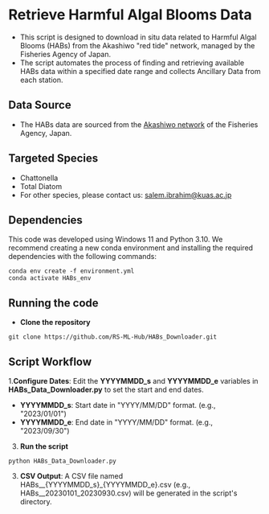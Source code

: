 # Retrieve Harmful Algal Blooms Data
- This script is designed to download in situ data related to Harmful Algal Blooms (HABs) from the Akashiwo "red tide" network, managed by the Fisheries Agency of Japan.  
- The script automates the process of finding and retrieving available HABs data within a specified date range and collects Ancillary Data from each station.

## Data Source
- The HABs data are sourced from the [Akashiwo network](https://akashiwo.jp/) of the Fisheries Agency, Japan.

## Targeted Species
- Chattonella
- Total Diatom
- For other species, please contact us: salem.ibrahim@kuas.ac.jp
  
## Dependencies
This code was developed using Windows 11 and Python 3.10. We recommend creating a new conda environment and installing the required dependencies with the following commands:
```
conda env create -f environment.yml
conda activate HABs_env
```

## Running the code
- **Clone the repository**
```
git clone https://github.com/RS-ML-Hub/HABs_Downloader.git
```

## Script Workflow
1.**Configure Dates**: Edit the **YYYYMMDD_s** and **YYYYMMDD_e** variables in **HABs_Data_Downloader.py** to set the start and end dates.
- **YYYYMMDD_s**: Start date in "YYYY/MM/DD" format. (e.g., "2023/01/01")
- **YYYYMMDD_e**: End date in "YYYY/MM/DD" format.   (e.g., "2023/09/30")

3. **Run the script**
```
python HABs_Data_Downloader.py
```

3. **CSV Output**: A CSV file named HABs__{YYYYMMDD_s}_{YYYYMMDD_e}.csv (e.g., HABs__20230101_20230930.csv) will be generated in the script's directory.



